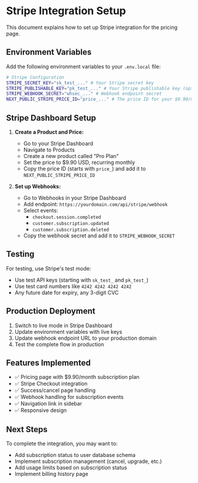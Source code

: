 # Stripe Integration Setup

This document explains how to set up Stripe integration for the pricing page.

## Environment Variables

Add the following environment variables to your `.env.local` file:

```bash
# Stripe Configuration
STRIPE_SECRET_KEY="sk_test_..." # Your Stripe secret key
STRIPE_PUBLISHABLE_KEY="pk_test_..." # Your Stripe publishable key (optional for this implementation)
STRIPE_WEBHOOK_SECRET="whsec_..." # Webhook endpoint secret
NEXT_PUBLIC_STRIPE_PRICE_ID="price_..." # The price ID for your $9.90/month subscription
```

## Stripe Dashboard Setup

1. **Create a Product and Price:**
   - Go to your Stripe Dashboard
   - Navigate to Products
   - Create a new product called "Pro Plan"
   - Set the price to $9.90 USD, recurring monthly
   - Copy the price ID (starts with `price_`) and add it to `NEXT_PUBLIC_STRIPE_PRICE_ID`

2. **Set up Webhooks:**
   - Go to Webhooks in your Stripe Dashboard
   - Add endpoint: `https://yourdomain.com/api/stripe/webhook`
   - Select events:
     - `checkout.session.completed`
     - `customer.subscription.updated`
     - `customer.subscription.deleted`
   - Copy the webhook secret and add it to `STRIPE_WEBHOOK_SECRET`

## Testing

For testing, use Stripe's test mode:
- Use test API keys (starting with `sk_test_` and `pk_test_`)
- Use test card numbers like `4242 4242 4242 4242`
- Any future date for expiry, any 3-digit CVC

## Production Deployment

1. Switch to live mode in Stripe Dashboard
2. Update environment variables with live keys
3. Update webhook endpoint URL to your production domain
4. Test the complete flow in production

## Features Implemented

- ✅ Pricing page with $9.90/month subscription plan
- ✅ Stripe Checkout integration
- ✅ Success/cancel page handling
- ✅ Webhook handling for subscription events
- ✅ Navigation link in sidebar
- ✅ Responsive design

## Next Steps

To complete the integration, you may want to:
- Add subscription status to user database schema
- Implement subscription management (cancel, upgrade, etc.)
- Add usage limits based on subscription status
- Implement billing history page
